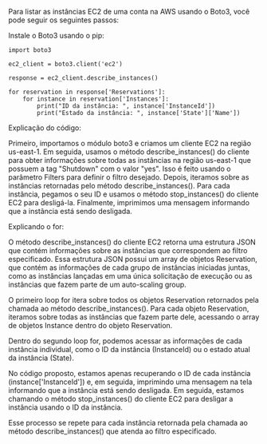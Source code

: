 Para listar as instâncias EC2 de uma conta na AWS usando o Boto3, você pode seguir os seguintes passos:

Instale o Boto3 usando o pip:

```
import boto3

ec2_client = boto3.client('ec2')

response = ec2_client.describe_instances()

for reservation in response['Reservations']:
    for instance in reservation['Instances']:
        print("ID da instância: ", instance['InstanceId'])
        print("Estado da instância: ", instance['State']['Name'])
```

Explicação do código:

Primeiro, importamos o módulo boto3 e criamos um cliente EC2 na região us-east-1.
Em seguida, usamos o método describe_instances() do cliente para obter informações sobre todas as instâncias na região us-east-1 que possuem a tag "Shutdown" com o valor "yes". Isso é feito usando o parâmetro Filters para definir o filtro desejado.
Depois, iteramos sobre as instâncias retornadas pelo método describe_instances(). Para cada instância, pegamos o seu ID e usamos o método stop_instances() do cliente EC2 para desligá-la.
Finalmente, imprimimos uma mensagem informando que a instância está sendo desligada.

Explicando o for:

O método describe_instances() do cliente EC2 retorna uma estrutura JSON que contém informações sobre as instâncias que correspondem ao filtro especificado. Essa estrutura JSON possui um array de objetos Reservation, que contém as informações de cada grupo de instâncias iniciadas juntas, como as instâncias lançadas em uma única solicitação de execução ou as instâncias que fazem parte de um auto-scaling group.

O primeiro loop for itera sobre todos os objetos Reservation retornados pela chamada ao método describe_instances(). Para cada objeto Reservation, iteramos sobre todas as instâncias que fazem parte dele, acessando o array de objetos Instance dentro do objeto Reservation.

Dentro do segundo loop for, podemos acessar as informações de cada instância individual, como o ID da instância (InstanceId) ou o estado atual da instância (State).

No código proposto, estamos apenas recuperando o ID de cada instância (instance['InstanceId']) e, em seguida, imprimindo uma mensagem na tela informando que a instância está sendo desligada. Em seguida, estamos chamando o método stop_instances() do cliente EC2 para desligar a instância usando o ID da instância.

Esse processo se repete para cada instância retornada pela chamada ao método describe_instances() que atenda ao filtro especificado.